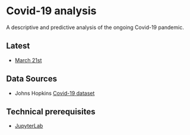 # Covid-19 analysis

A descriptive and predictive analysis of the ongoing Covid-19 pandemic.

## Latest

* [March 21st](html/20200321-covid-model.html)

## Data Sources

* Johns Hopkins [Covid-19 dataset](https://github.com/CSSEGISandData/COVID-19)

## Technical prerequisites

* [JupyterLab](https://jupyter.org/)
